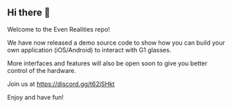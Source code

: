 ## Hi there 👋

Welcome to the Even Realities repo!

We have now released a demo source code to show how you can build your own application (iOS/Android) to interact with G1 glasses.

More interfaces and features will also be open soon to give you better control of the hardware.

Join us at https://discord.gg/t62jSHkt

Enjoy and have fun!
